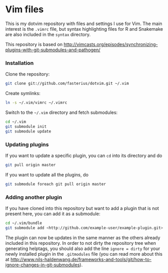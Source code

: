 # Vim files

This is my dotvim repository with files and settings I use for Vim. The main interest is the `.vimrc` file, but syntax highlighting files for R and Snakemake are also included in the `syntax` directory. 

This repository is based on http://vimcasts.org/episodes/synchronizing-plugins-with-git-submodules-and-pathogen/

### Installation

Clone the repository:

```bash
git clone git://github.com/fasterius/dotvim.git ~/.vim
```

Create symlinks:

```bash
ln -s ~/.vim/vimrc ~/.vimrc
```

Switch to the `~/.vim` directory and fetch submodules:

```bash
cd ~/.vim
git submodule init 
git submodule update
```

### Updating plugins

If you want to update a specific plugin, you can `cd` into its directory and do

```bash
git pull origin master
```

If you want to update all the plugins, do

```bash
git submodule foreach git pull origin master
```

### Adding another plugin

If you have cloned into this repository but want to add a plugin that is not present here, you can add it as a submodule:

```bash
cd ~/.vim/bundle
git submodule add <http://github.com/example-user/example-plugin.git>
```

The plugin can now be updates in the same manner as the others already included in this repository. In order to not dirty the repository tree when generating helptags, you should also add the line `ignore = dirty` for your newly installed plugin in the `.gitmodules` file (you can read more about this at http://www.nils-haldenwang.de/frameworks-and-tools/git/how-to-ignore-changes-in-git-submodules).

